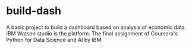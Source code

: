 # build-dash
A basic project to build a dashboard based on analysis of economic data. IBM Watson studio is the platform. The final assignment of Coursera's Python for Data Science and AI by IBM.
